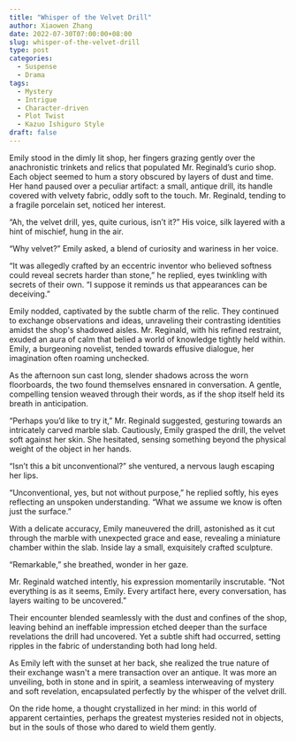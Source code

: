 ```yaml
---
title: "Whisper of the Velvet Drill"
author: Xiaowen Zhang
date: 2022-07-30T07:00:00+08:00
slug: whisper-of-the-velvet-drill
type: post
categories:
  - Suspense
  - Drama
tags:
  - Mystery
  - Intrigue
  - Character-driven
  - Plot Twist
  - Kazuo Ishiguro Style
draft: false
---
```


Emily stood in the dimly lit shop, her fingers grazing gently over the anachronistic trinkets and relics that populated Mr. Reginald’s curio shop. Each object seemed to hum a story obscured by layers of dust and time. Her hand paused over a peculiar artifact: a small, antique drill, its handle covered with velvety fabric, oddly soft to the touch. Mr. Reginald, tending to a fragile porcelain set, noticed her interest.

“Ah, the velvet drill, yes, quite curious, isn’t it?” His voice, silk layered with a hint of mischief, hung in the air. 

“Why velvet?” Emily asked, a blend of curiosity and wariness in her voice.

“It was allegedly crafted by an eccentric inventor who believed softness could reveal secrets harder than stone,” he replied, eyes twinkling with secrets of their own. “I suppose it reminds us that appearances can be deceiving.”

Emily nodded, captivated by the subtle charm of the relic. They continued to exchange observations and ideas, unraveling their contrasting identities amidst the shop's shadowed aisles. Mr. Reginald, with his refined restraint, exuded an aura of calm that belied a world of knowledge tightly held within. Emily, a burgeoning novelist, tended towards effusive dialogue, her imagination often roaming unchecked.

As the afternoon sun cast long, slender shadows across the worn floorboards, the two found themselves ensnared in conversation. A gentle, compelling tension weaved through their words, as if the shop itself held its breath in anticipation.

“Perhaps you’d like to try it,” Mr. Reginald suggested, gesturing towards an intricately carved marble slab. Cautiously, Emily grasped the drill, the velvet soft against her skin. She hesitated, sensing something beyond the physical weight of the object in her hands. 

“Isn’t this a bit unconventional?” she ventured, a nervous laugh escaping her lips.

“Unconventional, yes, but not without purpose,” he replied softly, his eyes reflecting an unspoken understanding. “What we assume we know is often just the surface.”

With a delicate accuracy, Emily maneuvered the drill, astonished as it cut through the marble with unexpected grace and ease, revealing a miniature chamber within the slab. Inside lay a small, exquisitely crafted sculpture.

“Remarkable,” she breathed, wonder in her gaze.

Mr. Reginald watched intently, his expression momentarily inscrutable. “Not everything is as it seems, Emily. Every artifact here, every conversation, has layers waiting to be uncovered.”

Their encounter blended seamlessly with the dust and confines of the shop, leaving behind an ineffable impression etched deeper than the surface revelations the drill had uncovered. Yet a subtle shift had occurred, setting ripples in the fabric of understanding both had long held.

As Emily left with the sunset at her back, she realized the true nature of their exchange wasn't a mere transaction over an antique. It was more an unveiling, both in stone and in spirit, a seamless interweaving of mystery and soft revelation, encapsulated perfectly by the whisper of the velvet drill. 

On the ride home, a thought crystallized in her mind: in this world of apparent certainties, perhaps the greatest mysteries resided not in objects, but in the souls of those who dared to wield them gently.
